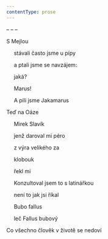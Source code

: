 ```yaml
---
contentType: prose
---
```


<section>

– – –

S Mejlou

     stávali často jsme u pípy

     a ptali jsme se navzájem:

     jaká?

     Marus!

     A pili jsme Jakamarus

Teď na Oáze

     Mirek Slavík

     jenž daroval mi péro

     z výra velikého za

     klobouk

     řekl mi

     Konzultoval jsem to s latinářkou

     není to jak jsi říkal

     Bubo fallus

     leč Fallus bubový

Co všechno člověk v životě se nedoví

</section>
